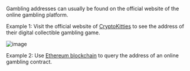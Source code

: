 Gambling addresses can usually be found on the official website of the online gambling platform.

Example 1: Visit the official website of [CryptoKitties](https://www.cryptokitties.co/) to see the address of their digital collectible gambling game.

![image](https://docs.codatta.io/~gitbook/image?url=https%3A%2F%2F1881594289-files.gitbook.io%2F%7E%2Ffiles%2Fv0%2Fb%2Fgitbook-x-prod.appspot.com%2Fo%2Fspaces%252F1R7hte14lgxgSWN8B4ik%252Fuploads%252FqUE6iYFW01twrs5x3AUB%252Fimage.png%3Falt%3Dmedia%26token%3De3383963-3b37-40b3-8122-b7c7d40e7157&width=768&dpr=4&quality=100&sign=b0f11555&sv=1)

Example 2: Use [Ethereum blockchain](https://etherscan.io/) to query the address of an online gambling contract.